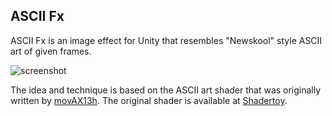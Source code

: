 ASCII Fx
--------

ASCII Fx is an image effect for Unity that resembles "Newskool" style ASCII art of given frames.

![screenshot](http://keijiro.github.io/AsciiFx/screenshot.png)

The idea and technique is based on the ASCII art shader that was originally written by [movAX13h][movAX13h].
The original shader is available at [Shadertoy][Shadertoy].

[Shadertoy]: https://www.shadertoy.com/view/lssGDj
[movAX13h]:  https://www.shadertoy.com/user/movAX13h
